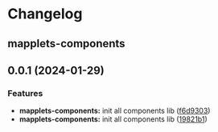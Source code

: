 # Changelog

## mapplets-components

## 0.0.1 (2024-01-29)


### Features

* **mapplets-components:** init all components lib ([f6d9303](https://github.com/mapplesorg/mapplets/commit/f6d93038c0b0750fa6eff4fc04cb76824641bf52))
* **mapplets-components:** init all components lib ([19821b1](https://github.com/mapplesorg/mapplets/commit/19821b1b99b8edf2314b7ffd420439bc5299677a))


